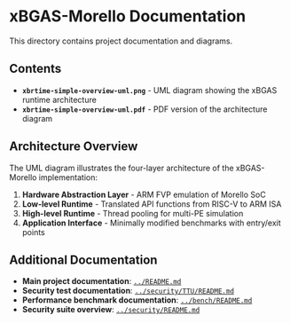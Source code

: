 # xBGAS-Morello Documentation

This directory contains project documentation and diagrams.

## Contents

- **`xbrtime-simple-overview-uml.png`** - UML diagram showing the xBGAS runtime architecture
- **`xbrtime-simple-overview-uml.pdf`** - PDF version of the architecture diagram

## Architecture Overview

The UML diagram illustrates the four-layer architecture of the xBGAS-Morello implementation:

1. **Hardware Abstraction Layer** - ARM FVP emulation of Morello SoC
2. **Low-level Runtime** - Translated API functions from RISC-V to ARM ISA  
3. **High-level Runtime** - Thread pooling for multi-PE simulation
4. **Application Interface** - Minimally modified benchmarks with entry/exit points

## Additional Documentation

- **Main project documentation**: [`../README.md`](../README.md)
- **Security test documentation**: [`../security/TTU/README.md`](../security/TTU/README.md)
- **Performance benchmark documentation**: [`../bench/README.md`](../bench/README.md)
- **Security suite overview**: [`../security/README.md`](../security/README.md)
